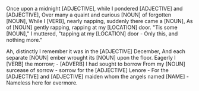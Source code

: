 Once upon a midnight [ADJECTIVE], while I pondered [ADJECTIVE] and [ADJECTIVE],
Over many a quaint and curious [NOUN] of forgotten [NOUN],
While I [VERB], nearly napping, suddenly there came a [NOUN],
As of [NOUN] gently rapping, rapping at my [LOCATION] door.
"Tis some [NOUN]," I muttered, "tapping at my [LOCATION] door -
Only this, and nothing more."

Ah, distinctly I remember it was in the [ADJECTIVE] December,
And each separate [NOUN] ember wrought its [NOUN] upon the floor.
Eagerly I [VERB] the morrow; - [ADVERB] I had sought to borrow
From my [NOUN] surcease of sorrow - sorrow for the [ADJECTIVE] Lenore -
For the [ADJECTIVE] and [ADJECTIVE] maiden whom the angels named [NAME] -
Nameless here for evermore.
